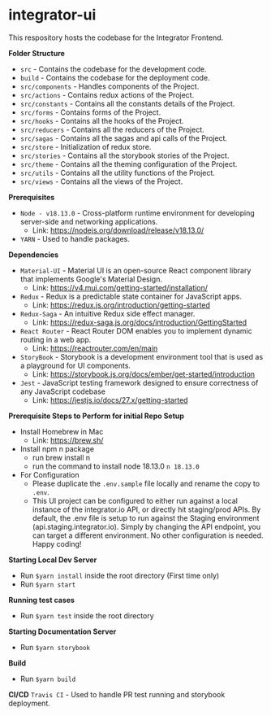 
# integrator-ui
This respository hosts the codebase for the Integrator Frontend.

**Folder Structure**
- ```src``` - Contains the codebase for the development code.
- ```build``` - Contains the codebase for the deployment code.
- ```src/components``` - Handles components of the Project.
- ```src/actions``` - Contains redux actions of the Project.
- ```src/constants``` - Contains all the constants details of the Project.
- ```src/forms``` - Contains forms of the Project.
- ```src/hooks``` - Contains all the hooks of the Project.
- ```src/reducers``` - Contains all the reducers of the Project.
- ```src/sagas``` - Contains all the sagas and api calls of the Project.
- ```src/store``` - Initialization of redux store.
- ```src/stories``` - Contains all the storybook stories of the Project.
- ```src/theme``` - Contains all the theming configuration of the Project.
- ```src/utils``` - Contains all the utility functions of the Project.
- ```src/views``` - Contains all the views of the Project.



**Prerequisites**
- ```Node - v18.13.0``` - Cross-platform runtime environment for developing server-side and networking applications.
   - Link: https://nodejs.org/download/release/v18.13.0/
- ```YARN``` - Used to handle packages.

**Dependencies**
- ```Material-UI``` - Material UI is an open-source React component library that implements Google's Material Design.
    - Link: https://v4.mui.com/getting-started/installation/
- ```Redux``` - Redux is a predictable state container for JavaScript apps.
    - Link: https://redux.js.org/introduction/getting-started
- ```Redux-Saga``` - An intuitive Redux side effect manager.
    - Link: https://redux-saga.js.org/docs/introduction/GettingStarted
- ```React Router``` - React Router DOM enables you to implement dynamic routing in a web app.
    - Link: https://reactrouter.com/en/main
- ```StoryBook``` - Storybook is a development environment tool that is used as a playground for UI components.
    - Link: https://storybook.js.org/docs/ember/get-started/introduction
- ```Jest``` - JavaScript testing framework designed to ensure correctness of any JavaScript codebase
    - Link: https://jestjs.io/docs/27.x/getting-started
    


**Prerequisite Steps to Perform for initial Repo Setup**
- Install Homebrew in Mac 
    - Link: https://brew.sh/
- Install npm n package
    - run brew install n
    - run the command to install node 18.13.0 `n 18.13.0`
- For Configuration
    - Please duplicate the `.env.sample` file locally and rename the copy to `.env`.
    - This UI project can be configured to either run against a local instance of the integrator.io API, 
      or directly hit staging/prod APIs. By default, the .env file is setup to run against the Staging 
      environment (api.staging.integrator.io). Simply by changing the API endpoint, you can
      target a different environment. No other configuration is needed. Happy coding!


**Starting Local Dev Server**
- Run ``$yarn install`` inside the root directory (First time only)
- Run ``$yarn start``

**Running test cases**
- Run ``$yarn test`` inside the root directory

**Starting Documentation Server**
- Run ``$yarn storybook``

**Build**
- Run ``$yarn build``

**CI/CD**
``Travis CI`` - Used to handle PR test running and storybook deployment.
